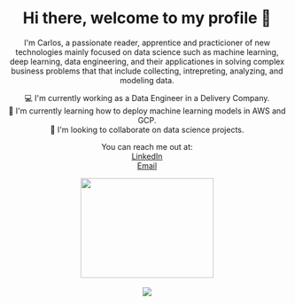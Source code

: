 
<div align="center">  
  <h1> Hi there, welcome to my profile 👋 </h1>
  
  I'm Carlos, a passionate reader, apprentice and practicioner of new technologies mainly focused on data science such as machine learning, deep learning, data engineering, and their applicationes in solving complex business problems that that include collecting, intrepreting, analyzing, and modeling data.

 💻 I'm currently working as a Data Engineer in a Delivery Company. 
  <br>
 🌱 I'm currently learning how to deploy machine learning models in AWS and GCP.
  <br>
 👯 I'm looking to collaborate on data science projects.
  
  You can reach me out at:
  <br>
  [LinkedIn](https://www.linkedin.com/in/carlosnoelopezmejia/)
  <br>
   [Email](mailto:carloslmescom@gmail.com)
  
  <img src="https://github.com/carloslme/carloslme/blob/main/carlos.gif" width="240" height="180" />
  <br>
  <br>
<a href="https://github-readme-stats.vercel.app/api?username=carloslme&show_icons=true&theme=prussian">
  <img align="center" src="https://github-readme-stats.vercel.app/api?username=carloslme&show_icons=true&theme=prussian" />
</a>
</div>






<!--
**carloslme/carloslme** is a ✨ _special_ ✨ repository because its `README.md` (this file) appears on your GitHub profile.

Here are some ideas to get you started:

- 🔭 I’m currently working on ...
- 🌱 I’m currently learning ...
- 👯 I’m looking to collaborate on ...
- 🤔 I’m looking for help with ...
- 💬 Ask me about ...
- 📫 How to reach me: ...
- 😄 Pronouns: ...
- ⚡ Fun fact: ...
-->
